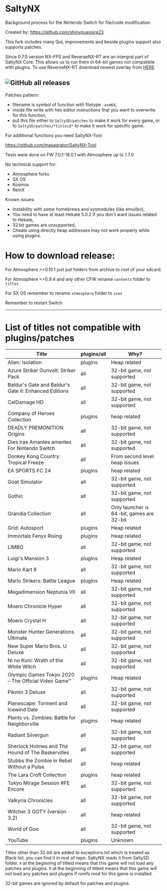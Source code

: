 # SaltyNX

Background process for the Nintendo Switch for file/code modification

Created by: https://github.com/shinyquagsire23

This fork includes many QoL improvements and beside plugins support also supports patches. 

Since 0.7.0 version NX-FPS and ReverseNX-RT are an intergral part of SaltyNX Core. This allows us to run them in 64-bit games not compatible with plugins.
To use ReverseNX-RT download newest overlay from [HERE](https://github.com/masagrator/ReverseNX-RT/releases)

![GitHub all releases](https://img.shields.io/github/downloads/masagrator/SaltyNX/total?style=for-the-badge)
---

Patches pattern:
- filename is symbol of function with filetype `.asm64`,
- inside file write with hex editor instructions that you want to overwrite for this function,
- put this file either to `SaltySD/patches` to make it work for every game, or to `SaltySD/patches/*titleid*` to make it work for specific game.

For additional functions you need SaltyNX-Tool

https://github.com/masagrator/SaltyNX-Tool

Tests were done on FW 7.0.1-18.0.1 with Atmosphere up to 1.7.0

No technical support for:
- Atmosphere forks
- SX OS
- Kosmos
- ReinX

Known issues:
- Instability with some homebrews and sysmodules (like emuiibo),
- You need to have at least Hekate 5.0.2 if you don't want issues related to Hekate,
- 32 bit games are unsupported,
- Cheats using directly heap addresses may not work properly while using plugins.

# How to download release:

For Atmosphere >=0.10.1 just put folders from archive to root of your sdcard.

For Atmosphere <=0.9.4 and any other CFW rename `contents` folder to `titles`

For SX OS remember to rename `atmosphere` folder to `sxos`

Remember to restart Switch

---

# List of titles not compatible with plugins/patches

| Title | plugins/all | Why? |
| ------------- | ------------- | ------------- |
| Alien: Isolation | plugins | Heap related |
| Azure Striker Gunvolt: Striker Pack | all | 32-bit game, not supported |
| Baldur's Gate and Baldur's Gate II: Enhanced Editions | all | 32-bit game, not supported |
| CelDamage HD | all | 32-bit game, not supported |
| Company of Heroes Collection | plugins | heap related |
| DEADLY PREMONITION Origins | all | 32-bit game, not supported |
| Dies irae Amantes amentes For Nintendo Switch | all | 32-bit game, not supported |
| Donkey Kong Country: Tropical Freeze | all | From second level heap issues |
| EA SPORTS FC 24 | plugins | heap related |
| Goat Simulator | all | 32-bit game, not supported |
| Gothic | all | 32-bit game, not supported |
| Grandia Collection | all | Only launcher is 64-bit, games are 32-bit |
| Grid: Autosport | plugins | Heap related |
| Immortals Fenyx Rising | plugins | Heap related |
| LIMBO | all | 32-bit game, not supported |
| Luigi's Mansion 3 | plugins | Heap related |
| Mario Kart 8 | all | 32-bit game, not supported |
| Mario Strikers: Battle League | plugins | Heap related |
| Megadimension Neptunia VII | all | 32-bit game, not supported |
| Moero Chronicle Hyper | all | 32-bit game, not supported |
| Moero Crystal H | all | 32-bit game, not supported |
| Monster Hunter Generations Ultimate | all | 32-bit game, not supported |
| New Super Mario Bros. U Deluxe | all | 32-bit game, not supported |
| Ni no Kuni: Wrath of the White Witch | all | 32-bit game, not supported |
| Olympic Games Tokyo 2020 – The Official Video Game™ | plugins | Heap related |
| Pikmin 3 Deluxe | all | 32-bit game, not supported |
| Planescape: Torment and Icewind Dale | all | 32-bit game, not supported |
| Plants vs. Zombies: Battle for Neighborville | plugins | Heap related |
| Radiant Silvergun | all | 32-bit game, not supported |
| Sherlock Holmes and The Hound of The Baskervilles | all | 32-bit game, not supported |
| Stubbs the Zombie in Rebel Without a Pulse | all | heap related |
| The Lara Croft Collection | plugins | heap related |
| Tokyo Mirage Session #FE Encore | all | 32-bit game, not supported |
| Valkyria Chronicles | all | 32-bit game, not supported |
| Witcher 3 GOTY (version 3.2) | all | heap related |
| World of Goo | all | 32-bit game, not supported |
| YouTube | plugins | Unknown |

Titles other than 32-bit are added to exceptions.txt which is treated as Black list, you can find it in root of repo. SaltyNX reads it from SaltySD folder. `X` at the beginning of titleid means that this game will not load any patches and plugins. `R` at the beginning of titleid means that this game will not load any patches and plugins if romfs mod for this game is installed.

32-bit games are ignored by default for patches and plugins.
